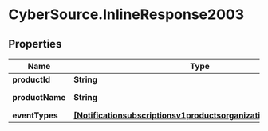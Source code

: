 # CyberSource.InlineResponse2003

## Properties
Name | Type | Description | Notes
------------ | ------------- | ------------- | -------------
**productId** | **String** | Product ID. | [optional] 
**productName** | **String** | Product Name. | [optional] 
**eventTypes** | [**[Notificationsubscriptionsv1productsorganizationIdEventTypes]**](Notificationsubscriptionsv1productsorganizationIdEventTypes.md) |  | [optional] 


